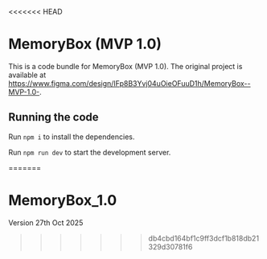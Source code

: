 <<<<<<< HEAD

  # MemoryBox (MVP 1.0)

  This is a code bundle for MemoryBox (MVP 1.0). The original project is available at https://www.figma.com/design/IFp8B3Yvj04uOieOFuuD1h/MemoryBox--MVP-1.0-.

  ## Running the code

  Run `npm i` to install the dependencies.

  Run `npm run dev` to start the development server.
  
=======
# MemoryBox_1.0
Version 27th Oct 2025
>>>>>>> db4cbd164bf1c9ff3dcf1b818db21329d30781f6
